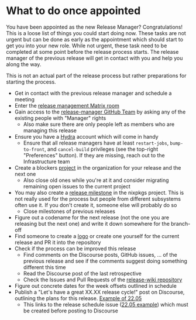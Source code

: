 # What to do once appointed

You have been appointed as the new Release Manager? Congratulations!
This is a loose list of things you could start doing now.
These tasks are not urgent but can be done as early as the appointment which should start to get you into your new role.
While not urgent, these task need to be completed at some point before the release process starts.
The release manager of the previous release will get in contact with you and help you along the way.

This is not an actual part of the release process but rather preparations for starting the process.

- Get in contact with the previous release manager and schedule a meeting
- Enter the [release management Matrix room](https://matrix.to/#/#nixos-release-management:nixos.org)
- Gain access to the [release-manager GitHub Team](https://github.com/orgs/NixOS/teams/nixos-release-managers/members) by asking any of the existing people with "Manager" rights
	- Also make sure there are only people left as members who are managing this release
- Ensure you have a [Hydra](https://hydra.nixos.org/) account which will come in handy
	- Ensure that all release managers have at least `restart-jobs`, `bump-to-front`, and `cancel-build` privileges (see the top-right "Preferences" button). If they are missing, reach out to the Infrastructure team
- Create a blockers [project](https://github.com/orgs/NixOS/projects) in the organization for your release and the next one
	- Also close old ones while you're at it and consider migrating remaining open issues to the current project
- You may also create a [release milestone](https://github.com/NixOS/nixpkgs/milestones) in the nixpkgs project. This is not really used for the process but people from different subsystems often use it. If you don't create it, someone else will probably do so
	- Close milestones of previous releases
- Figure out a codename for the next release (not the one you are releasing but the next one) and write it down somewhere for the branch-off
- Find someone to create a [logo](https://github.com/NixOS/nixos-artwork/tree/master/releases) or create one yourself for the current release and PR it into the repository
- Check if the process can be improved this release
	- Find comments on the Discourse posts, GitHub issues, … of the previous release and see if the comments suggest doing something different this time
	- Read the Discourse post of the last retrospective
	- Check the Issues and Pull Requests of the [release-wiki repository](https://github.com/NixOS/release-wiki)
- Figure out concrete dates for the week offsets outlined in schedule
- Publish a "Let's have a great XX.XX release cycle!" post on Discourse, outlining the plans for this release. [Example of 22.05](https://discourse.nixos.org/t/lets-have-a-great-22-05-release-cycle/18357)
	- This links to the release schedule issue ([22.05 example](https://github.com/NixOS/nixpkgs/issues/165792)) which must be created before posting to Discourse
